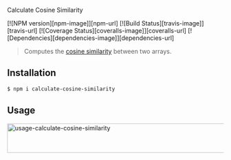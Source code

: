Calculate Cosine Similarity

[![NPM version][npm-image]][npm-url] [![Build Status][travis-image]][travis-url] [![Coverage Status][coveralls-image]][coveralls-url] [![Dependencies][dependencies-image]][dependencies-url]

> Computes the [cosine similarity](http://en.wikipedia.org/wiki/Cosine_similarity) between two arrays.

## Installation

``` bash
$ npm i calculate-cosine-similarity
```

## Usage

<img alt="usage-calculate-cosine-similarity" width="888" height="68" src="https://drive.google.com/file/d/1iERxuSh4Z3Ls66VPcONmUCAXmeZrtaXm/view?usp=sharing"/>